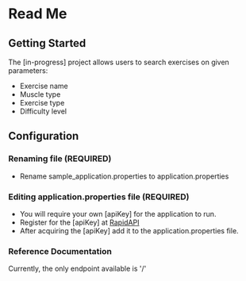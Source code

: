# Read Me

## Getting Started

The [in-progress] project allows users to search exercises on given parameters:
* Exercise name
* Muscle type
* Exercise type
* Difficulty level

## Configuration

### Renaming file (REQUIRED)
* Rename sample_application.properties to application.properties

### Editing application.properties file (REQUIRED)
* You will require your own [apiKey] for the application to run. 
* Register for the [apiKey] at [RapidAPI](https://rapidapi.com/apininjas/api/weather-by-api-ninjas/)
* After acquiring the [apiKey] add it to the application.properties file.


### Reference Documentation
Currently, the only endpoint available is '/'
